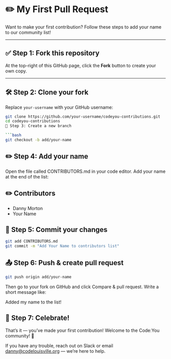 # ✏️ My First Pull Request

Want to make your first contribution? Follow these steps to add your name to our community list!

---

## ✅ Step 1: Fork this repository

At the top-right of this GitHub page, click the **Fork** button to create your own copy.

---

## 🛠 Step 2: Clone your fork

Replace `your-username` with your GitHub username:

```bash
git clone https://github.com/your-username/codeyou-contributions.git
cd codeyou-contributions
🌱 Step 3: Create a new branch

```bash
git checkout -b add/your-name
```

## ✏️ Step 4: Add your name
Open the file called CONTRIBUTORS.md in your code editor.
Add your name at the end of the list:


## ✏️ Contributors

- Danny Morton
- Your Name

## 💾 Step 5: Commit your changes

```bash
git add CONTRIBUTORS.md
git commit -m "Add Your Name to contributors list"
```

## 📤 Step 6: Push & create pull request

```bash
git push origin add/your-name
```

Then go to your fork on GitHub and click Compare & pull request.
Write a short message like:

Added my name to the list!

## 🎉 Step 7: Celebrate!
That’s it — you’ve made your first contribution!
Welcome to the Code:You community! 🚀

If you have any trouble, reach out on Slack or email danny@codelouisville.org — we’re here to help.